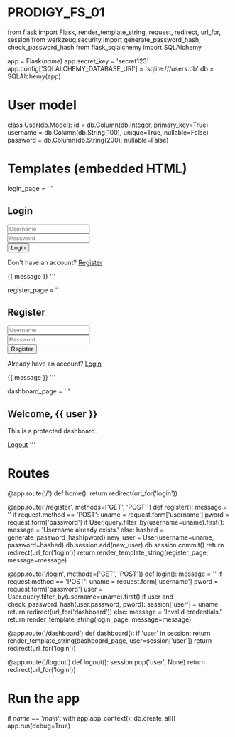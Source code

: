 # PRODIGY_FS_01
from flask import Flask, render_template_string, request, redirect, url_for, session
from werkzeug.security import generate_password_hash, check_password_hash
from flask_sqlalchemy import SQLAlchemy

app = Flask(_name_)
app.secret_key = 'secret123'
app.config['SQLALCHEMY_DATABASE_URI'] = 'sqlite:///users.db'
db = SQLAlchemy(app)

# User model
class User(db.Model):
    id = db.Column(db.Integer, primary_key=True)
    username = db.Column(db.String(100), unique=True, nullable=False)
    password = db.Column(db.String(200), nullable=False)

# Templates (embedded HTML)
login_page = '''
    <h2>Login</h2>
    <form method="POST">
        <input name="username" placeholder="Username" required><br>
        <input name="password" type="password" placeholder="Password" required><br>
        <button type="submit">Login</button>
    </form>
    <p>Don't have an account? <a href="/register">Register</a></p>
    {{ message }}
'''

register_page = '''
    <h2>Register</h2>
    <form method="POST">
        <input name="username" placeholder="Username" required><br>
        <input name="password" type="password" placeholder="Password" required><br>
        <button type="submit">Register</button>
    </form>
    <p>Already have an account? <a href="/login">Login</a></p>
    {{ message }}
'''

dashboard_page = '''
    <h2>Welcome, {{ user }}</h2>
    <p>This is a protected dashboard.</p>
    <a href="/logout">Logout</a>
'''

# Routes
@app.route('/')
def home():
    return redirect(url_for('login'))

@app.route('/register', methods=['GET', 'POST'])
def register():
    message = ''
    if request.method == 'POST':
        uname = request.form['username']
        pword = request.form['password']
        if User.query.filter_by(username=uname).first():
            message = 'Username already exists.'
        else:
            hashed = generate_password_hash(pword)
            new_user = User(username=uname, password=hashed)
            db.session.add(new_user)
            db.session.commit()
            return redirect(url_for('login'))
    return render_template_string(register_page, message=message)

@app.route('/login', methods=['GET', 'POST'])
def login():
    message = ''
    if request.method == 'POST':
        uname = request.form['username']
        pword = request.form['password']
        user = User.query.filter_by(username=uname).first()
        if user and check_password_hash(user.password, pword):
            session['user'] = uname
            return redirect(url_for('dashboard'))
        else:
            message = 'Invalid credentials.'
    return render_template_string(login_page, message=message)

@app.route('/dashboard')
def dashboard():
    if 'user' in session:
        return render_template_string(dashboard_page, user=session['user'])
    return redirect(url_for('login'))

@app.route('/logout')
def logout():
    session.pop('user', None)
    return redirect(url_for('login'))

# Run the app
if _name_ == '_main_':
    with app.app_context():
        db.create_all()
    app.run(debug=True)
